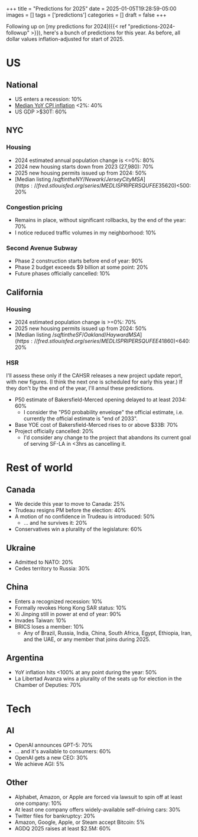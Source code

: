 +++
title = "Predictions for 2025"
date = 2025-01-05T19:28:59-05:00
images = []
tags = ['predictions']
categories = []
draft = false
+++

Following up on [my predictions for 2024]({{< ref "predictions-2024-followup" >}}), here's a bunch of predictions for this year. As before, all dollar values inflation-adjusted for start of 2025.

<!--more-->

# US

## National
- US enters a recession: 10%
- [Median YoY CPI inflation](https://fred.stlouisfed.org/series/MEDCPIM158SFRBCLE) <2%: 40%
- US GDP >$30T: 60%

## NYC

### Housing
- 2024 estimated annual population change is <=0%: 80%
- 2024 new housing starts down from 2023 (27,980): 70%
- 2025 new housing permits issued up from 2024: 50%
- [Median listing $/sqft in the NY/Newark/Jersey City MSA](https://fred.stlouisfed.org/series/MEDLISPRIPERSQUFEE35620) <$500: 20%

### Congestion pricing
- Remains in place, without significant rollbacks, by the end of the year: 70%
- I notice reduced traffic volumes in my neighborhood: 10%

### Second Avenue Subway
- Phase 2 construction starts before end of year: 90%
- Phase 2 budget exceeds $9 billion at some point: 20%
- Future phases officially cancelled: 10%

## California

### Housing
- 2024 estimated population change is >=0%: 70%
- 2025 new housing permits issued up from 2024: 50%
- [Median listing $/sqft in the SF/Oakland/Hayward MSA](https://fred.stlouisfed.org/series/MEDLISPRIPERSQUFEE41860) <$640: 20%

### HSR

I'll assess these only if the CAHSR releases a new project update report, with new figures. (I think the next one is scheduled for early this year.) If they don't by the end of the year, I'll annul these predictions.

- P50 estimate of Bakersfield-Merced opening delayed to at least 2034: 60%
  - I consider the "P50 probability envelope" the official estimate, i.e. currently the official estimate is "end of 2033".
- Base YOE cost of Bakersfield-Merced rises to or above $33B: 70%
- Project officially cancelled: 20%
  - I'd consider any change to the project that abandons its current goal of serving SF-LA in <3hrs as cancelling it.

# Rest of world

## Canada
- We decide this year to move to Canada: 25%
- Trudeau resigns PM before the election: 40%
- A motion of no confidence in Trudeau is introduced: 50%
  - ... and he survives it: 20%
- Conservatives win a plurality of the legislature: 60%

## Ukraine
- Admitted to NATO: 20%
- Cedes territory to Russia: 30%

## China 
- Enters a recognized recession: 10%
- Formally revokes Hong Kong SAR status: 10%
- Xi Jinping still in power at end of year: 90%
- Invades Taiwan: 10%
- BRICS loses a member: 10%
  - Any of Brazil, Russia, India, China, South Africa, Egypt, Ethiopia, Iran, and the UAE, or any member that joins during 2025.

## Argentina
- YoY inflation hits <100% at any point during the year: 50%
- La Libertad Avanza wins a plurality of the seats up for election in the Chamber of Deputies: 70%

# Tech

## AI
  - OpenAI announces GPT-5: 70%
   - ... and it's available to consumers: 60%
  - OpenAI gets a new CEO: 30%
  - We achieve AGI: 5%

## Other
- Alphabet, Amazon, or Apple are forced via lawsuit to spin off at least one company: 10%
- At least one company offers widely-available self-driving cars: 30%
- Twitter files for bankruptcy: 20%
- Amazon, Google, Apple, or Steam accept Bitcoin: 5%
- AGDQ 2025 raises at least $2.5M: 60%